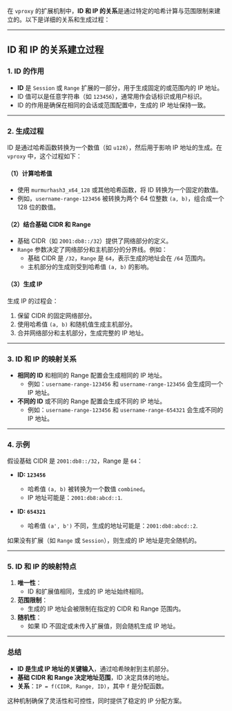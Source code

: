 在 `vproxy` 的扩展机制中，**ID 和 IP 的关系**是通过特定的哈希计算与范围限制来建立的。以下是详细的关系和生成过程：

---

## **ID 和 IP 的关系建立过程**

### 1. **ID 的作用**
- **ID** 是 `Session` 或 `Range` 扩展的一部分，用于生成固定的或范围内的 IP 地址。
- ID 值可以是任意字符串（如 `123456`），通常用作会话标识或用户标识。
- ID 的作用是确保在相同的会话或范围配置中，生成的 IP 地址保持一致。

---

### 2. **生成过程**
ID 是通过哈希函数转换为一个数值（如 `u128`），然后用于影响 IP 地址的生成。在 `vproxy` 中，这个过程如下：

#### （1）**计算哈希值**
- 使用 `murmurhash3_x64_128` 或其他哈希函数，将 ID 转换为一个固定的数值。
- 例如，`username-range-123456` 被转换为两个 64 位整数 `(a, b)`，组合成一个 128 位的数值。

#### （2）**结合基础 CIDR 和 Range**
- 基础 CIDR（如 `2001:db8::/32`）提供了网络部分的定义。
- `Range` 参数决定了网络部分和主机部分的分界线。例如：
  - 基础 CIDR 是 `/32`，`Range` 是 `64`，表示生成的地址会在 `/64` 范围内。
  - 主机部分的生成则受到哈希值 `(a, b)` 的影响。

#### （3）**生成 IP**
生成 IP 的过程会：
1. 保留 CIDR 的固定网络部分。
2. 使用哈希值 `(a, b)` 和随机值生成主机部分。
3. 合并网络部分和主机部分，生成完整的 IP 地址。

---

### 3. **ID 和 IP 的映射关系**
- **相同的 ID** 和相同的 Range 配置会生成相同的 IP 地址。
  - 例如：`username-range-123456` 和 `username-range-123456` 会生成同一个 IP 地址。
- **不同的 ID** 或不同的 Range 配置会生成不同的 IP 地址。
  - 例如：`username-range-123456` 和 `username-range-654321` 会生成不同的 IP 地址。

---

### 4. **示例**
假设基础 CIDR 是 `2001:db8::/32`，Range 是 `64`：
- **ID: `123456`**
  - 哈希值 `(a, b)` 被转换为一个数值 `combined`。
  - IP 地址可能是：`2001:db8:abcd::1`.

- **ID: `654321`**
  - 哈希值 `(a', b')` 不同，生成的地址可能是：`2001:db8:abcd::2`.

如果没有扩展（如 `Range` 或 `Session`），则生成的 IP 地址是完全随机的。

---

### 5. **ID 和 IP 的映射特点**
1. **唯一性**：
   - ID 和扩展值相同，生成的 IP 地址始终相同。
2. **范围限制**：
   - 生成的 IP 地址会被限制在指定的 CIDR 和 Range 范围内。
3. **随机性**：
   - 如果 ID 不固定或未传入扩展值，则会随机生成 IP 地址。

---

### **总结**
- **ID 是生成 IP 地址的关键输入**，通过哈希映射到主机部分。
- **基础 CIDR 和 Range 决定地址范围**，ID 决定具体的地址。
- **关系**：`IP = f(CIDR, Range, ID)`，其中 `f` 是分配函数。

这种机制确保了灵活性和可控性，同时提供了稳定的 IP 分配方案。
